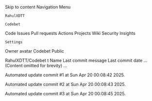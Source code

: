Skip to content
Navigation Menu

    RahulXDTT

    Codebet

Code
Issues
Pull requests
Actions
Projects
Wiki
Security
Insights

    Settings

Owner avatar
Codebet
Public

RahulXDTT/Codebet
t
Name	Last commit message
	Last commit date
... (Content omitted for brevity) ...


Automated update commit #1 at Sun Apr 20 00:08:42 2025.

Automated update commit #2 at Sun Apr 20 00:08:43 2025.

Automated update commit #3 at Sun Apr 20 00:08:45 2025.